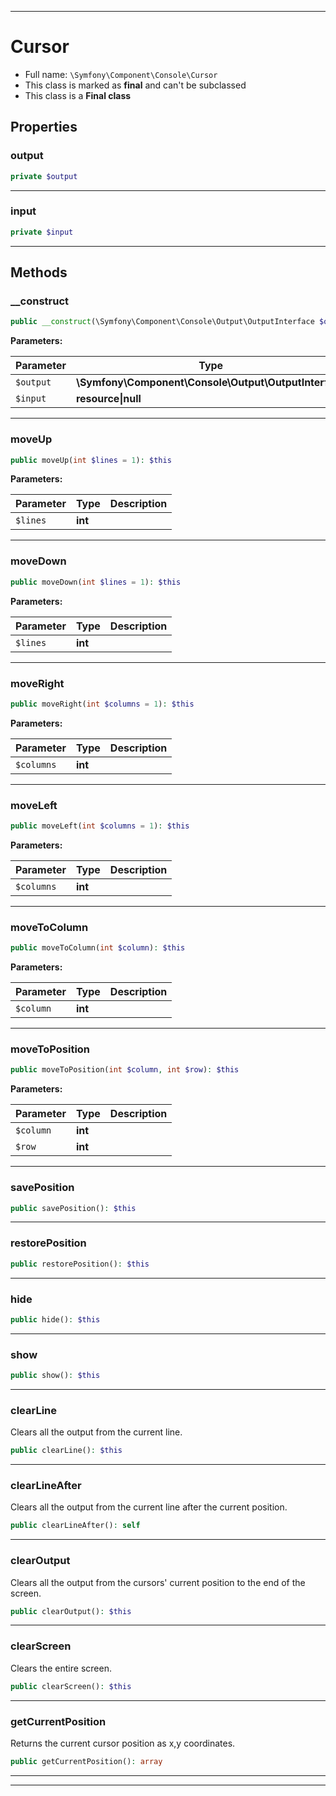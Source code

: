 ***

# Cursor





* Full name: `\Symfony\Component\Console\Cursor`
* This class is marked as **final** and can't be subclassed
* This class is a **Final class**



## Properties


### output



```php
private $output
```






***

### input



```php
private $input
```






***

## Methods


### __construct



```php
public __construct(\Symfony\Component\Console\Output\OutputInterface $output, resource|null $input = null): mixed
```








**Parameters:**

| Parameter | Type | Description |
|-----------|------|-------------|
| `$output` | **\Symfony\Component\Console\Output\OutputInterface** |  |
| `$input` | **resource&#124;null** |  |




***

### moveUp



```php
public moveUp(int $lines = 1): $this
```








**Parameters:**

| Parameter | Type | Description |
|-----------|------|-------------|
| `$lines` | **int** |  |




***

### moveDown



```php
public moveDown(int $lines = 1): $this
```








**Parameters:**

| Parameter | Type | Description |
|-----------|------|-------------|
| `$lines` | **int** |  |




***

### moveRight



```php
public moveRight(int $columns = 1): $this
```








**Parameters:**

| Parameter | Type | Description |
|-----------|------|-------------|
| `$columns` | **int** |  |




***

### moveLeft



```php
public moveLeft(int $columns = 1): $this
```








**Parameters:**

| Parameter | Type | Description |
|-----------|------|-------------|
| `$columns` | **int** |  |




***

### moveToColumn



```php
public moveToColumn(int $column): $this
```








**Parameters:**

| Parameter | Type | Description |
|-----------|------|-------------|
| `$column` | **int** |  |




***

### moveToPosition



```php
public moveToPosition(int $column, int $row): $this
```








**Parameters:**

| Parameter | Type | Description |
|-----------|------|-------------|
| `$column` | **int** |  |
| `$row` | **int** |  |




***

### savePosition



```php
public savePosition(): $this
```











***

### restorePosition



```php
public restorePosition(): $this
```











***

### hide



```php
public hide(): $this
```











***

### show



```php
public show(): $this
```











***

### clearLine

Clears all the output from the current line.

```php
public clearLine(): $this
```











***

### clearLineAfter

Clears all the output from the current line after the current position.

```php
public clearLineAfter(): self
```











***

### clearOutput

Clears all the output from the cursors' current position to the end of the screen.

```php
public clearOutput(): $this
```











***

### clearScreen

Clears the entire screen.

```php
public clearScreen(): $this
```











***

### getCurrentPosition

Returns the current cursor position as x,y coordinates.

```php
public getCurrentPosition(): array
```











***


***

